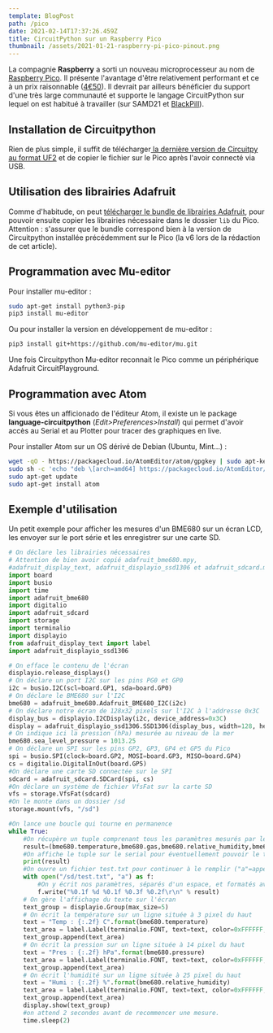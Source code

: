 ```yaml
---
template: BlogPost
path: /pico
date: 2021-02-14T17:37:26.459Z
title: CircuitPython sur un Raspberry Pico
thumbnail: /assets/2021-01-21-raspberry-pi-pico-pinout.png
---
```

La compagnie **Raspberry** a sorti un nouveau microprocesseur au nom de [Raspberry Pico](https://www.raspberrypi.org/products/raspberry-pi-pico/). Il présente l'avantage d'être relativement performant et ce à un prix raisonnable ([4€50](https://shop.mchobby.be/fr/pico-raspberry-pi/2025-pico-rp2040-microcontroleur-2-coeurs-raspberry-pi-3232100020252.html)). Il devrait par ailleurs bénéficier du support d'une très large communauté et supporte le langage CircuitPython sur lequel on est habitué à travailler (sur SAMD21 et [BlackPill](https://davy.cf/blackpill)).

## Installation de Circuitpython

Rien de plus simple, il suffit de télécharger[ la dernière version  de Circuitpy au format UF2](https://circuitpython.org/board/raspberry_pi_pico/) et de copier le fichier sur le Pico après l'avoir connecté via USB.

## Utilisation des librairies Adafruit

Comme d'habitude, on peut [télécharger le bundle de librairies Adafruit](https://circuitpython.org/libraries), pour pouvoir ensuite copier les librairies nécessaire dans le dossier `lib` du Pico. Attention : s'assurer que le bundle correspond bien à la version de Circuitpython installée précédemment sur le Pico (la v6 lors de la rédaction de cet article).

## Programmation avec Mu-editor

Pour installer mu-editor : 

```bash
sudo apt-get install python3-pip
pip3 install mu-editor
```

Ou pour installer la version en développement de mu-editor :

```bash
pip3 install git+https://github.com/mu-editor/mu.git
```

Une fois Circuitpython Mu-editor reconnait le Pico comme un périphérique Adafruit CircuitPlayground. 

## Programmation avec Atom

Si vous êtes un afficionado de l'éditeur Atom, il existe un le package **language-circuitpython** (*Edit>Preferences>Install*) qui permet d'avoir accès au Serial et au Plotter pour tracer des graphiques en live.

Pour installer Atom sur un OS dérivé de Debian (Ubuntu, Mint...) :

```bash
wget -qO - https://packagecloud.io/AtomEditor/atom/gpgkey | sudo apt-key add -
sudo sh -c 'echo "deb \[arch=amd64] https://packagecloud.io/AtomEditor/atom/any/ any main" > /etc/apt/sources.list.d/atom.list'
sudo apt-get update
sudo apt-get install atom
```

## Exemple d'utilisation

Un petit exemple pour afficher les mesures d'un BME680 sur un écran LCD, les envoyer sur le port série et les enregistrer sur une carte SD.

```python
# On déclare les librairies nécessaires
# Attention de bien avoir copié adafruit_bme680.mpy, 
#adafruit_display_text, adafruit_displayio_ssd1306 et adafruit_sdcard.mpy dans le dossier "lib"
import board
import busio
import time
import adafruit_bme680
import digitalio
import adafruit_sdcard
import storage
import terminalio
import displayio
from adafruit_display_text import label
import adafruit_displayio_ssd1306

# On efface le contenu de l'écran
displayio.release_displays()
# On déclare un port I2C sur les pins PG0 et GP0
i2c = busio.I2C(scl=board.GP1, sda=board.GP0)
# On déclare le BME680 sur l'I2C
bme680 = adafruit_bme680.Adafruit_BME680_I2C(i2c)
# On déclare notre écran de 128x32 pixels sur l'I2C à l'addresse 0x3C
display_bus = displayio.I2CDisplay(i2c, device_address=0x3C)
display = adafruit_displayio_ssd1306.SSD1306(display_bus, width=128, height=32)
# On indique ici la pression (hPa) mesurée au niveau de la mer
bme680.sea_level_pressure = 1013.25
# On déclare un SPI sur les pins GP2, GP3, GP4 et GP5 du Pico
spi = busio.SPI(clock=board.GP2, MOSI=board.GP3, MISO=board.GP4)
cs = digitalio.DigitalInOut(board.GP5)
#On déclare une carte SD connectée sur le SPI
sdcard = adafruit_sdcard.SDCard(spi, cs)
#On déclare un système de fichier VfsFat sur la carte SD
vfs = storage.VfsFat(sdcard)
#On le monte dans un dossier /sd
storage.mount(vfs, "/sd")

#On lance une boucle qui tourne en permanence
while True:
    #On récupère un tuple comprenant tous les paramètres mesurés par le BME680
    result=(bme680.temperature,bme680.gas,bme680.relative_humidity,bme680.pressure,bme680.altitude)
    #On affiche le tuple sur le serial pour éventuellement pouvoir le tracer en direct aver l'icone "Graphique"
    print(result)
    #On ouvre un fichier test.txt pour continuer à le remplir ("a"=append)
    with open("/sd/test.txt", "a") as f:
        #On y écrit nos paramètres, séparés d'un espace, et formatés avec plus ou moins de décimales
        f.write("%0.1f %d %0.1f %0.3f %0.2f\r\n" % result)
    # On gère l'affichage du texte sur l'écran
    text_group = displayio.Group(max_size=5)
    # On écrit la température sur un ligne située à 3 pixel du haut
    text = "Temp : {:.2f} C".format(bme680.temperature)
    text_area = label.Label(terminalio.FONT, text=text, color=0xFFFFFF, x=0, y=3)
    text_group.append(text_area)
    # On écrit la pression sur un ligne située à 14 pixel du haut
    text = "Pres : {:.2f} hPa".format(bme680.pressure)
    text_area = label.Label(terminalio.FONT, text=text, color=0xFFFFFF, x=0, y=14)
    text_group.append(text_area)
    # On écrit l'humidité sur un ligne située à 25 pixel du haut
    text = "Humi : {:.2f} %".format(bme680.relative_humidity)
    text_area = label.Label(terminalio.FONT, text=text, color=0xFFFFFF, x=0, y=25)
    text_group.append(text_area)
    display.show(text_group)
    #on attend 2 secondes avant de recommencer une mesure.
    time.sleep(2)
```
